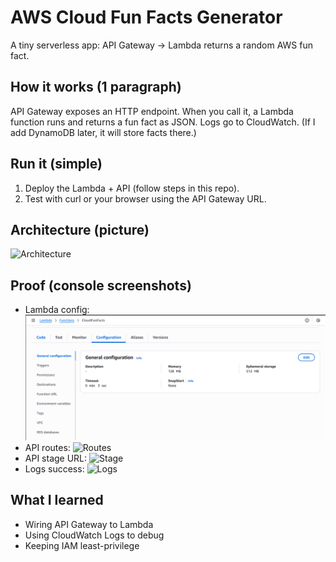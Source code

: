 # AWS Cloud Fun Facts Generator

A tiny serverless app: API Gateway → Lambda returns a random AWS fun fact.

## How it works (1 paragraph)
API Gateway exposes an HTTP endpoint. When you call it, a Lambda function runs and returns a fun fact as JSON. Logs go to CloudWatch. (If I add DynamoDB later, it will store facts there.)

## Run it (simple)
1) Deploy the Lambda + API (follow steps in this repo).
2) Test with curl or your browser using the API Gateway URL.

## Architecture (picture)
![Architecture](docs/screenshots/01-architecture.png)

## Proof (console screenshots)
- Lambda config: ![Lambda](docs/screenshots/02-lambda-config.png)
- API routes: ![Routes](docs/screenshots/03-api-gateway-routes.png)
- API stage URL: ![Stage](docs/screenshots/04-api-gateway-stage-url.png)
- Logs success: ![Logs](docs/screenshots/05-cloudwatch-logs-success.png)

## What I learned
- Wiring API Gateway to Lambda
- Using CloudWatch Logs to debug
- Keeping IAM least-privilege
